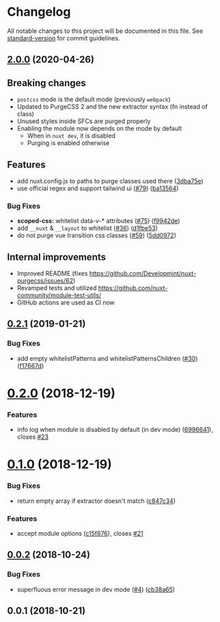 # Changelog

All notable changes to this project will be documented in this file. See [standard-version](https://github.com/conventional-changelog/standard-version) for commit guidelines.

## [2.0.0](https://github.com/Developmint/nuxt-purgecss/compare/v0.2.1...v2.0.0) (2020-04-26)

## Breaking changes

* `postcss` mode is the default mode (previously `webpack`)
* Updated to PurgeCSS 2 and the new extractor syntax (fn instead of class)
* Unused styles inside SFCs are purged properly 
* Enabling the module now depends on the mode by default
	* When in `nuxt dev`, it is disabled
	* Purging is enabled otherwise

## Features

* add nuxt.config.js to paths to purge classes used there ([3dba75e](https://github.com/Developmint/nuxt-purgecss/commit/3dba75e77a4f268f8a2136aed2ce95ee086b962e))
* use official regex and support tailwind ui ([#79](https://github.com/Developmint/nuxt-purgecss/issues/79)) ([ba13564](https://github.com/Developmint/nuxt-purgecss/commit/ba1356439a1f0411d24f5123522b93856407b727))


### Bug Fixes

* **scoped-css:** whitelist data-v-* attributes ([#75](https://github.com/Developmint/nuxt-purgecss/issues/75)) ([f9942de](https://github.com/Developmint/nuxt-purgecss/commit/f9942deab848eb23c588616e51c7560e341a2731))
* add `__nuxt` & `__layout` to whitelist ([#36](https://github.com/Developmint/nuxt-purgecss/issues/36)) ([d1fbe53](https://github.com/Developmint/nuxt-purgecss/commit/d1fbe5369310f8611f11131a46b3c3df91b22925))
* do not purge vue transition css classes ([#59](https://github.com/Developmint/nuxt-purgecss/issues/59)) ([5dd0972](https://github.com/Developmint/nuxt-purgecss/commit/5dd097259e213504a958d58ef73f43e87c32e68d))


## Internal improvements

* Improved README (fixes https://github.com/Developmint/nuxt-purgecss/issues/62)
* Revamped tests and utilized https://github.com/nuxt-community/module-test-utils/
* GitHub actions are used as CI now



<a name="0.2.1"></a>
## [0.2.1](https://github.com/Developmint/nuxt-purgecss/compare/v0.2.0...v0.2.1) (2019-01-21)


### Bug Fixes

* add empty whitelistPatterns and whitelistPatternsChildren ([#30](https://github.com/Developmint/nuxt-purgecss/issues/30)) ([f17667d](https://github.com/Developmint/nuxt-purgecss/commit/f17667d))



<a name="0.2.0"></a>
# [0.2.0](https://github.com/Developmint/nuxt-purgecss/compare/v0.1.0...v0.2.0) (2018-12-19)


### Features

* info log when module is disabled by default (in dev mode) ([6996641](https://github.com/Developmint/nuxt-purgecss/commit/6996641)), closes [#23](https://github.com/Developmint/nuxt-purgecss/issues/23)



<a name="0.1.0"></a>
# [0.1.0](https://github.com/Developmint/nuxt-purgecss/compare/v0.0.2...v0.1.0) (2018-12-19)


### Bug Fixes

* return empty array if extractor doesn't match ([c847c34](https://github.com/Developmint/nuxt-purgecss/commit/c847c34))


### Features

* accept module options ([c15f876](https://github.com/Developmint/nuxt-purgecss/commit/c15f876)), closes [#21](https://github.com/Developmint/nuxt-purgecss/issues/21)



<a name="0.0.2"></a>
## [0.0.2](https://github.com/Developmint/nuxt-purgecss/compare/v0.0.1...v0.0.2) (2018-10-24)


### Bug Fixes

* superfluous error message in dev mode ([#4](https://github.com/Developmint/nuxt-purgecss/issues/4)) ([cb38a65](https://github.com/Developmint/nuxt-purgecss/commit/cb38a65))



<a name="0.0.1"></a>
## 0.0.1 (2018-10-21)
